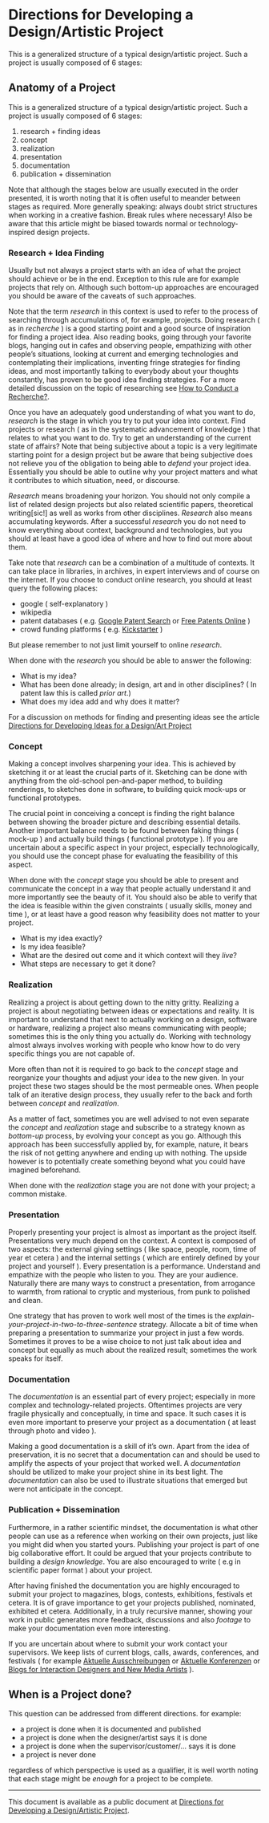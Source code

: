 # Directions for Developing a Design/Artistic Project

This is a generalized structure of a typical design/artistic project. Such a project is usually composed of 6 stages:

## Anatomy of a Project

This is a generalized structure of a typical design/artistic project. Such a project is usually composed of 6 stages:

1. research + finding ideas
2. concept
3. realization
4. presentation
5. documentation
6. publication + dissemination

Note that although the stages below are usually executed in the order presented, it is worth noting that it is often useful to meander between stages as required. More generally speaking: always doubt strict structures when working in a creative fashion. Break rules where necessary! Also be aware that this article might be biased towards normal or technology-inspired design projects.

### Research + Idea Finding

Usually but not always a project starts with an idea of what the project should achieve or be in the end. Exception to this rule are for example projects that rely on. Although such bottom-up approaches are encouraged you should be aware of the caveats of such approaches.

Note that the term *research* in this context is used to refer to the process of searching through accumulations of, for example, projects. Doing research ( as in *recherche* ) is a good starting point and a good source of inspiration for finding a project idea. Also reading books, going through your favorite blogs, hanging out in cafes and observing people, empathizing with other people’s situations, looking at current and emerging technologies and contemplating their implications, inventing fringe strategies for finding ideas, and most importantly talking to everybody about your thoughts constantly, has proven to be good idea finding strategies. For a more detailed discussion on the topic of researching see [How to Conduct a Recherche?](http://dm-hb.de/dmhtcar).

Once you have an adequately good understanding of what you want to do, *research* is the stage in which you try to put your idea into context. Find projects or research ( as in the systematic advancement of knowledge ) that relates to what you want to do. Try to get an understanding of the current state of affairs? Note that being subjective about a topic is a very legitimate starting point for a design project but be aware that being subjective does not relieve you of the obligation to being able to *defend* your project idea. Essentially you should be able to outline why your project matters and what it contributes to which situation, need, or discourse.

*Research* means broadening your horizon. You should not only compile a list of related design projects but also related scientific papers, theoretical writing[sic!] as well as works from other disciplines. *Research* also means accumulating keywords. After a successful *research* you do not need to know everything about context, background and technologies, but you should at least have a good idea of where and how to find out more about them.

Take note that *research* can be a combination of a multitude of contexts. It can take place in libraries, in archives, in expert interviews and of course on the internet. If you choose to conduct online research, you should at least query the following places:

- google ( self-explanatory )
- wikipedia
- patent databases ( e.g. [Google Patent Search](https://patents.google.com/‎) or [Free Patents Online](http://www.freepatentsonline.com) )
- crowd funding platforms ( e.g. [Kickstarter](https://www.kickstarter.com) )

But please remember to not just limit yourself to online *research*.

When done with the *research* you should be able to answer the following:

- What is my idea? 
- What has been done already; in design, art and in other disciplines? ( In patent law this is called *prior art*.)
- What does my idea add and why does it matter?

For a discussion on methods for finding and presenting ideas see the article [Directions for Developing Ideas for a Design/Art Project](http://dm-hb.de/dfdifadap)

### Concept

Making a concept involves sharpening your idea. This is achieved by sketching it or at least the crucial parts of it. Sketching can be done with anything from the old-school pen-and-paper method, to building renderings, to sketches done in software, to building quick mock-ups or functional prototypes. 

The crucial point in conceiving a concept is finding the right balance between showing the broader picture and describing essential details. Another important balance needs to be found between faking things ( mock-up ) and actually build things ( functional prototype ). If you are uncertain about a specific aspect in your project, especially technologically, you should use the concept phase for evaluating the feasibility of this aspect.

When done with the *concept* stage you should be able to present and communicate the concept in a way that people actually understand it and more importantly see the beauty of it. You should also be able to verify that the idea is feasible within the given constraints ( usually skills, money and time ), or at least have a good reason why feasibility does not matter to your project.

- What is my idea exactly?
- Is my idea feasible?
- What are the desired out come and it which context will they *live*?
- What steps are necessary to get it done?

### Realization

Realizing a project is about getting down to the nitty gritty. Realizing a project is about negotiating between ideas or expectations and reality. It is important to understand that next to actually working on a design, software or hardware, realizing a project also means communicating with people; sometimes this is the only thing you actually do. Working with technology almost always involves working with people who know how to do very specific things you are not capable of.

More often than not it is required to go back to the *concept* stage and reorganize your thoughts and adjust your idea to the new given. In your project these two stages should be the most permeable ones. When people talk of an iterative design process, they usually refer to the back and forth between *concept* and *realization*.

As a matter of fact, sometimes you are well advised to not even separate the *concept* and *realization* stage and subscribe to a strategy known as *bottom-up* process, by evolving your concept as you go. Although this approach has been successfully applied by, for example, nature, it bears the risk of not getting anywhere and ending up with nothing. The upside however is to potentially create something beyond what you could have imagined beforehand.

When done with the *realization* stage you are not done with your project; a common mistake. 

### Presentation

Properly presenting your project is almost as important as the project itself. Presentations very much depend on the context. A context is composed of two aspects: the external giving settings ( like space, people, room, time of year et cetera ) and the internal settings ( which are entirely defined by your project and yourself ). Every presentation is a performance. Understand and empathize with the people who listen to you. They are your audience. Naturally there are many ways to construct a presentation, from arrogance to warmth, from rational to cryptic and mysterious, from punk to polished and clean.

One strategy that has proven to work well most of the times is the *explain-your-project-in-two-to-three-sentence* strategy. Allocate a bit of time when preparing a presentation to summarize your project in just a few words. Sometimes it proves to be a wise choice to not just talk about idea and concept but equally as much about the realized result; sometimes the work speaks for itself.

### Documentation

The *documentation* is an essential part of every project; especially in more complex and technology-related projects. Oftentimes projects are very fragile physically and conceptually, in time and space. It such cases it is even more important to preserve your project as a documentation ( at least through photo and video ).

Making a good documentation is a skill of it’s own. Apart from the idea of preservation, it is no secret that a documentation can and should be used to amplify the aspects of your project that worked well. A *documentation* should be utilized to make your project shine in its best light. The *documentation* can also be used to illustrate situations that emerged but were not anticipate in the concept.

### Publication + Dissemination

Furthermore, in a rather scientific mindset, the documentation is what other people can use as a reference when working on their own projects, just like you might did when you started yours. Publishing your project is part of one big collaborative effort. It could be argued that your projects contribute to building a *design knowledge*. You are also encouraged to write ( e.g in scientific paper format ) about your project.

After having finished the documentation you are highly encouraged to submit your project to magazines, blogs, contests, exhibitions, festivals et cetera. It is of grave importance to get your projects published, nominated, exhibited et cetera. Additionally, in a truly recursive manner, showing your work in public generates more feedback, discussions and also *footage* to make your documentation even more interesting.

If you are uncertain about where to submit your work contact your supervisors. We keep lists of current blogs, calls, awards, conferences, and festivals ( for example [Aktuelle Ausschreibungen](http://dm-hb.de/1u) or [Aktuelle Konferenzen](http://dm-hb.de/1v) or [Blogs for Interaction Designers and New Media Artists](http://dm-hb.de/1w) ).

## When is a Project done?

This question can be addressed from different directions. for example:

- a project is done when it is documented and published
- a project is done when the designer/artist says it is done
- a project is done when the supervisor/customer/… says it is done
- a project is never done

regardless of which perspective is used as a qualifier, it is well worth noting that each stage might be *enough* for a project to be complete.

---

This document is available as a public document at [Directions for Developing a Design/Artistic Project](http://dm-hb.de/dmdfdadap).
